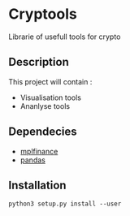 # Cryptools
 Librarie of usefull tools for crypto 


## Description
This project will contain :
- Visualisation tools
- Ananlyse tools

## Dependecies 

- [mplfinance](https://github.com/matplotlib/mplfinance)
- [pandas](https://pandas.pydata.org/)

## Installation

`` python3 setup.py install --user ``
